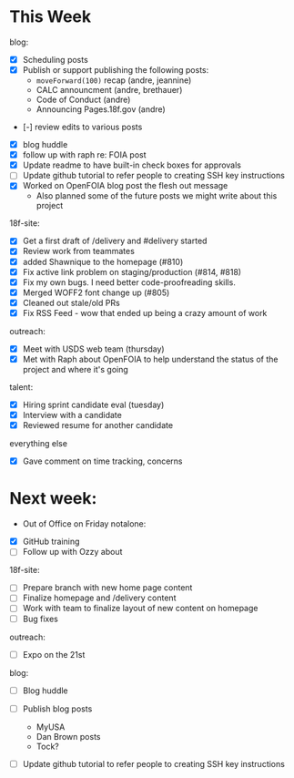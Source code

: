 # This Week
blog:
- [x] Scheduling posts
- [x] Publish or support publishing the following posts:
  - `moveForward(100)` recap (andre, jeannine)
  - CALC announcment (andre, brethauer)
  - Code of Conduct (andre)
  - Announcing Pages.18f.gov (andre)
- [-] review edits to various posts
- [x] blog huddle
- [x] follow up with raph re: FOIA post
- [x] Update readme to have built-in check boxes for approvals
- [ ] Update github tutorial to refer people to creating SSH key instructions
- [x] Worked on OpenFOIA blog post the flesh out message
  - Also planned some of the future posts we might write about this
    project

18f-site:
- [x] Get a first draft of /delivery and #delivery started
- [x] Review work from teammates
- [x] added Shawnique to the homepage (#810)
- [x] Fix active link problem on staging/production (#814, #818)
- [x] Fix my own bugs. I need better code-proofreading skills.
- [x] Merged WOFF2 font change up (#805)
- [x] Cleaned out stale/old PRs
- [x] Fix RSS Feed - wow that ended up being a crazy amount of work

outreach:
- [x] Meet with USDS web team (thursday)
- [x] Met with Raph about OpenFOIA to help understand the status of the
  project and where it's going

talent:
- [x] Hiring sprint candidate eval (tuesday)
- [x] Interview with a candidate
- [x] Reviewed resume for another candidate 

everything else
- [x] Gave comment on time tracking, concerns

# Next week:
- Out of Office on Friday
notalone:
- [x] GitHub training
- [ ] Follow up with Ozzy about 

18f-site:
- [ ] Prepare branch with new home page content
- [ ] Finalize homepage and /delivery content
- [ ] Work with team to finalize layout of new content on homepage
- [ ] Bug fixes

outreach:
- [ ] Expo on the 21st

blog:
- [ ] Blog huddle
- [ ] Publish blog posts
  - MyUSA
  - Dan Brown posts
  - Tock?
- [ ] Update github tutorial to refer people to creating SSH key
  instructions

